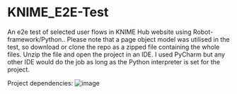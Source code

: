 # KNIME_E2E-Test
An e2e test of selected user flows in KNIME Hub website using Robot-framework/Python..
Please note that a page object model was utilised in the test, so download or clone the repo as a zipped file containing the whole files. 
Unzip the file and open the project in an IDE. I used PyCharm but any other IDE would do the job as long as the Python interpreter is set for the project.


Project dependencies: ![image](https://user-images.githubusercontent.com/85622388/205688968-be89dd95-6807-41ed-8269-a1fb06d10489.png)
